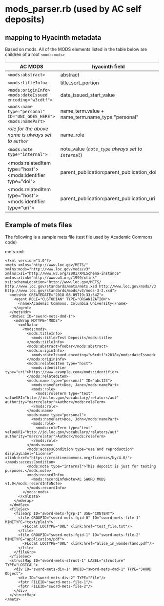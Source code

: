# mods_parser.rb (used by AC self deposits)
## mapping to Hyacinth metadata
Based on mods. All of the MODS elements listed in
the table below are children of a root `<mods:mods>`

|AC MODS|hyacinth field|
|---|---|
|`<mods:abstract>`|abstract|
|`<mods:titleInfo>`|title_sort_portion|
|`<mods:originInfo><mods:dateIssued encoding="w3cdtf">`|date_issued_start_value|
|`<mods:name type="personal" ID="UNI_GOES_HERE"><mods:namePart>`|name_term.value + name_term.name_type "personal"|
|*role for the above name is always set to `author`*|name_role|
|`<mods:note type="internal">`|note_value (*`note_type` always set to `internal`*)|
|<mods:relatedItem type="host"><mods:identifier type="doi">|parent_publication:parent_publication_doi|
|<mods:relatedItem type="host"><mods:identifier type="uri">|parent_publication:parent_publication_uri|

## Example of mets files
The following is a sample mets file (test file used by Academic Commons code)

mets.xml:

```
<?xml version="1.0"?>
<mets xmlns="http://www.loc.gov/METS/" xmlns:mods="http://www.loc.gov/mods/v3" xmlns:xsi="http://www.w3.org/2001/XMLSchema-instance" xmlns:xlink="http://www.w3.org/1999/xlink" xsi:schemaLocation="http://www.loc.gov/METS/ http://www.loc.gov/standards/mets/mets.xsd http://www.loc.gov/mods/v3 http://www.loc.gov/standards/mods/v3/mods-3-2.xsd">
  <metsHdr CREATEDATE="2018-08-09T19:33:54Z">
    <agent ROLE="CUSTODIAN" TYPE="ORGANIZATION">
      <name>Academic Commons, Columbia University</name>
    </agent>
  </metsHdr>
  <dmdSec ID="sword-mets-dmd-1">
    <mdWrap MDTYPE="MODS">
      <xmlData>
        <mods:mods>
          <mods:titleInfo>
            <mods:title>Test Deposit</mods:title>
          </mods:titleInfo>
          <mods:abstract>foobar</mods:abstract>
          <mods:originInfo>
            <mods:dateIssued encoding="w3cdtf">2018</mods:dateIssued>
          </mods:originInfo>
          <mods:relatedItem type="host">
            <mods:identifier type="uri">https://www.example.com</mods:identifier>
          </mods:relatedItem>
          <mods:name type="personal" ID="abc123">
            <mods:namePart>Doe, Jane</mods:namePart>
            <mods:role>
              <mods:roleTerm type="text" valueURI="http://id.loc.gov/vocabulary/relators/aut" authority="marcrelator">Author</mods:roleTerm>
            </mods:role>
          </mods:name>
          <mods:name type="personal">
            <mods:namePart>Doe, John</mods:namePart>
            <mods:role>
              <mods:roleTerm type="text" valueURI="http://id.loc.gov/vocabulary/relators/aut" authority="marcrelator">Author</mods:roleTerm>
            </mods:role>
          </mods:name>
          <mods:accessCondition type="use and reproduction" displayLabel="License" xlink:href="https://creativecommons.org/licenses/by/4.0/"></mods:accessCondition>
          <mods:note type="internal">This deposit is just for testing purposes.</mods:note>
          <mods:recordInfo>
            <mods:recordInfoNote>AC SWORD MODS v1.0</mods:recordInfoNote>
          </mods:recordInfo>
        </mods:mods>
      </xmlData>
    </mdwrap>
  </dmdSec>
  <fileSec>
    <fileGrp ID="sword-mets-fgrp-1" USE="CONTENT">
      <file GROUPID="sword-mets-fgid-0" ID="sword-mets-file-1" MIMETYPE="text/plain">
        <FLocat LOCTYPE="URL" xlink:href="test_file.txt"/>
      </file>
      <file GROUPID="sword-mets-fgid-1" ID="sword-mets-file-2" MIMETYPE="application/pdf">
        <FLocat LOCTYPE="URL" xlink:href="alice_in_wonderland.pdf"/>
      </file>
    </fileGrp>
  </fileSec>
  <structMap ID="sword-mets-struct-1" LABEL="structure" TYPE="LOGICAL">
    <div ID="sword-mets-div-1" DMDID="sword-mets-dmd-1" TYPE="SWORD Object">
      <div ID="sword-mets-div-2" TYPE="File"/>
      <fptr FILEID="sword-mets-file-1"/>
      <fptr FILEID="sword-mets-file-2"/>
    </div>
  </structMap>
</mets>
```
